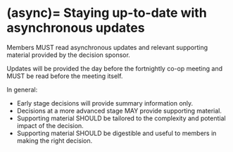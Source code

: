 (async)=
Staying up-to-date with asynchronous updates
============================================

Members MUST read asynchronous updates and relevant supporting material provided by the decision sponsor.

Updates will be provided the day before the fortnightly co-op meeting and MUST be read before the meeting itself.

In general:

- Early stage decisions will provide summary information only.
- Decisions at a more advanced stage MAY provide supporting material. 
- Supporting material SHOULD be tailored to the complexity and potential impact of the decision.
- Supporting material SHOULD be digestible and useful to members in making the right decision.  